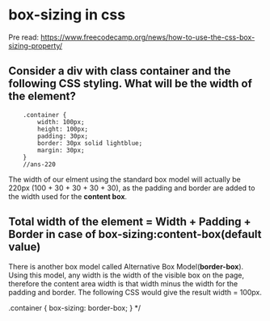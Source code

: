 
# box-sizing in css
Pre read: https://www.freecodecamp.org/news/how-to-use-the-css-box-sizing-property/


## Consider a div with class container and the following CSS styling. What will be the width of the element?  

  
		.container {
			width: 100px;
			height: 100px;
			padding: 30px;
			border: 30px solid lightblue;
			margin: 30px;
		}
		//ans-220
 The width of our elment using the standard box model will actually be 220px (100 + 30 + 30 + 30 + 30), as the padding and border are added to the width used for the **content box**.

## Total width of the element = Width + Padding + Border  in case of box-sizing:content-box(default value)

There is another box model called Alternative Box Model(**border-box**). Using this model, any width is the width of the visible box on the page, 
therefore the content area width is that width minus the width for the padding and border. The following CSS would give the result width = 100px.

.container { 
  box-sizing: border-box; 
} */
